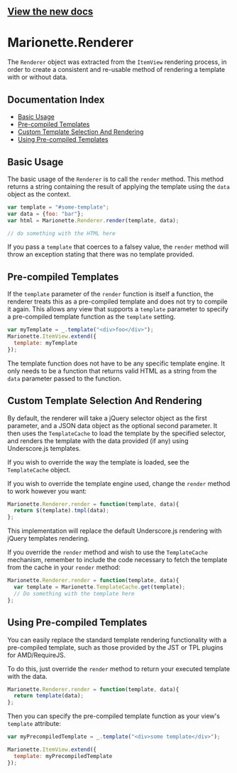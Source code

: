 ## [View the new docs](http://marionettejs.com/docs/marionette.renderer.html)

# Marionette.Renderer

The `Renderer` object was extracted from the `ItemView` rendering
process, in order to create a consistent and re-usable method of
rendering a template with or without data.

## Documentation Index

* [Basic Usage](#basic-usage)
* [Pre-compiled Templates](#pre-compiled-templates)
* [Custom Template Selection And Rendering](#custom-template-selection-and-rendering)
* [Using Pre-compiled Templates](#using-pre-compiled-templates)

## Basic Usage

The basic usage of the `Renderer` is to call the `render` method.
This method returns a string containing the result of applying the
template using the `data` object as the context.

```js
var template = "#some-template";
var data = {foo: "bar"};
var html = Marionette.Renderer.render(template, data);

// do something with the HTML here
```

If you pass a `template` that coerces to a falsey value, the
`render` method will throw an exception stating that there was no
template provided.

## Pre-compiled Templates

If the `template` parameter of the `render` function is itself a function,
the renderer treats this as a pre-compiled template and does not try to
compile it again. This allows any view that supports a `template` parameter
to specify a pre-compiled template function as the `template` setting.

```js
var myTemplate = _.template("<div>foo</div>");
Marionette.ItemView.extend({
  template: myTemplate
});
```

The template function does not have to be any specific template engine. It
only needs to be a function that returns valid HTML as a string from the
`data` parameter passed to the function.

## Custom Template Selection And Rendering

By default, the renderer will take a jQuery selector object as
the first parameter, and a JSON data object as the optional
second parameter. It then uses the `TemplateCache` to load the
template by the specified selector, and renders the template with
the data provided (if any) using Underscore.js templates.

If you wish to override the way the template is loaded, see
the `TemplateCache` object.

If you wish to override the template engine used, change the
`render` method to work however you want:

```js
Marionette.Renderer.render = function(template, data){
  return $(template).tmpl(data);
};
```

This implementation will replace the default Underscore.js
rendering with jQuery templates rendering.

If you override the `render` method and wish to use the
`TemplateCache` mechanism, remember to include the code necessary to
fetch the template from the cache in your `render` method:

```js
Marionette.Renderer.render = function(template, data){
  var template = Marionette.TemplateCache.get(template);
  // Do something with the template here
};
```

## Using Pre-compiled Templates

You can easily replace the standard template rendering functionality
with a pre-compiled template, such as those provided by the JST or TPL
plugins for AMD/RequireJS.

To do this, just override the `render` method to return your executed
template with the data.

```js
Marionette.Renderer.render = function(template, data){
  return template(data);
};
```

Then you can specify the pre-compiled template function as your view's
`template` attribute:

```js
var myPrecompiledTemplate = _.template("<div>some template</div>");

Marionette.ItemView.extend({
  template: myPrecompiledTemplate
});
```
